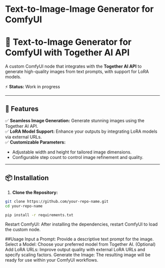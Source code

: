 # Text-to-Image-Image Generator for ComfyUI
# 🚀 Text-to-Image Generator for ComfyUI with Together AI API  
A custom ComfyUI node that integrates with the **Together AI API** to generate high-quality images from text prompts, with support for LoRA models.  

⚡️ **Status:** Work in progress  

---

## 🎨 Features  
✅ **Seamless Image Generation:** Generate stunning images using the Together AI API.  
✅ **LoRA Model Support:** Enhance your outputs by integrating LoRA models via external URLs.  
✅ **Customizable Parameters:**  
- Adjustable width and height for tailored image dimensions.  
- Configurable step count to control image refinement and quality.  

---

## 📦 Installation  
1. **Clone the Repository:**  
```bash
git clone https://github.com/your-repo-name.git
cd your-repo-name

pip install -r requirements.txt
```
Restart ComfyUI:
After installing the dependencies, restart ComfyUI to load the custom node.

##Usage
Input a Prompt: Provide a descriptive text prompt for the image.
Select a Model: Choose your preferred model from Together AI.
(Optional) Add LoRA URLs: Improve output quality with external LoRA URLs and specify scaling factors.
Generate the Image: The resulting image will be ready for use within your ComfyUI workflows.
